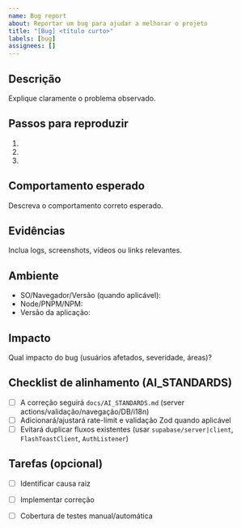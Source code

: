 ```yaml
---
name: Bug report
about: Reportar um bug para ajudar a melhorar o projeto
title: "[Bug] <título curto>"
labels: [bug]
assignees: []
---
```


## Descrição
Explique claramente o problema observado.

## Passos para reproduzir
1.
2.
3.

## Comportamento esperado
Descreva o comportamento correto esperado.

## Evidências
Inclua logs, screenshots, vídeos ou links relevantes.

## Ambiente
- SO/Navegador/Versão (quando aplicável):
- Node/PNPM/NPM:
- Versão da aplicação:

## Impacto
Qual impacto do bug (usuários afetados, severidade, áreas)?

## Checklist de alinhamento (AI_STANDARDS)
- [ ] A correção seguirá `docs/AI_STANDARDS.md` (server actions/validação/navegação/DB/i18n)
- [ ] Adicionará/ajustará rate-limit e validação Zod quando aplicável
- [ ] Evitará duplicar fluxos existentes (usar `supabase/server|client`, `FlashToastClient`, `AuthListener`)

## Tarefas (opcional)
- [ ] Identificar causa raiz
- [ ] Implementar correção
- [ ] Cobertura de testes manual/automática

